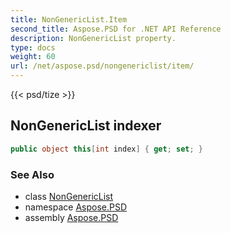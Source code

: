 ```yaml
---
title: NonGenericList.Item
second_title: Aspose.PSD for .NET API Reference
description: NonGenericList property. 
type: docs
weight: 60
url: /net/aspose.psd/nongenericlist/item/
---
```

{{< psd/tize >}}
## NonGenericList indexer

```csharp
public object this[int index] { get; set; }
```

### See Also

* class [NonGenericList](../)
* namespace [Aspose.PSD](../../nongenericlist/)
* assembly [Aspose.PSD](../../../)



